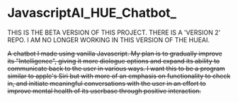 # JavascriptAI_HUE_Chatbot_

THIS IS THE BETA VERSION OF THIS PROJECT. THERE IS A 'VERSION 2' REPO. I AM NO LONGER WORKING IN THIS VERSION OF THE HUEAI. <BR>


<strike>A chatbot I made using vanilla Javascript. My plan is to gradually improve its "Intelligence", giving it more diologue options and expand
its ability to communicate back to the user in various ways. I want this to be a program similar to apple's Siri but with more of an emphasis on functionality 
to check in, and initiate meaningful conversations with the user in an effort to improve mental health of its userbase through positive interaction. </strike>
